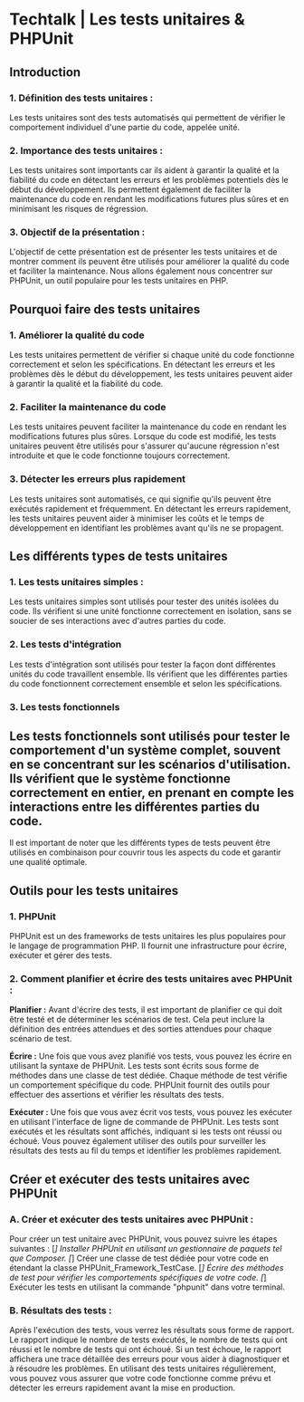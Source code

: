 # Techtalk | Les tests unitaires & PHPUnit

## Introduction

### 1. Définition des tests unitaires :

Les tests unitaires sont des tests automatisés qui permettent de vérifier le comportement individuel d'une partie du code, appelée unité.

### 2. Importance des tests unitaires :

Les tests unitaires sont importants car ils aident à garantir la qualité et la fiabilité du code en détectant les erreurs et les problèmes potentiels dès le début du développement.
Ils permettent également de faciliter la maintenance du code en rendant les modifications futures plus sûres et en minimisant les risques de régression.

### 3. Objectif de la présentation :

L'objectif de cette présentation est de présenter les tests unitaires et de montrer comment ils peuvent être utilisés pour améliorer la qualité du code et faciliter la maintenance.
Nous allons également nous concentrer sur PHPUnit, un outil populaire pour les tests unitaires en PHP.

## Pourquoi faire des tests unitaires

### 1. Améliorer la qualité du code

Les tests unitaires permettent de vérifier si chaque unité du code fonctionne correctement et selon les spécifications.
En détectant les erreurs et les problèmes dès le début du développement, les tests unitaires peuvent aider à garantir la qualité et la fiabilité du code.

### 2. Faciliter la maintenance du code

Les tests unitaires peuvent faciliter la maintenance du code en rendant les modifications futures plus sûres.
Lorsque du code est modifié, les tests unitaires peuvent être utilisés pour s'assurer qu'aucune régression n'est introduite et que le code fonctionne toujours correctement.

### 3. Détecter les erreurs plus rapidement

Les tests unitaires sont automatisés, ce qui signifie qu'ils peuvent être exécutés rapidement et fréquemment.
En détectant les erreurs rapidement, les tests unitaires peuvent aider à minimiser les coûts et le temps de développement en identifiant les problèmes avant qu'ils ne se propagent.

## Les différents types de tests unitaires

### 1. Les tests unitaires simples :

Les tests unitaires simples sont utilisés pour tester des unités isolées du code.
Ils vérifient si une unité fonctionne correctement en isolation, sans se soucier de ses interactions avec d'autres parties du code.

### 2. Les tests d'intégration

Les tests d'intégration sont utilisés pour tester la façon dont différentes unités du code travaillent ensemble.
Ils vérifient que les différentes parties du code fonctionnent correctement ensemble et selon les spécifications.

### 3. Les tests fonctionnels

Les tests fonctionnels sont utilisés pour tester le comportement d'un système complet, souvent en se concentrant sur les scénarios d'utilisation.
Ils vérifient que le système fonctionne correctement en entier, en prenant en compte les interactions entre les différentes parties du code.
---
Il est important de noter que les différents types de tests peuvent être utilisés en combinaison pour couvrir tous les aspects du code et garantir une qualité optimale.

## Outils pour les tests unitaires

### 1. PHPUnit

PHPUnit est un des frameworks de tests unitaires les plus populaires pour le langage de programmation PHP.
Il fournit une infrastructure pour écrire, exécuter et gérer des tests.

### 2. Comment planifier et écrire des tests unitaires avec PHPUnit :

**Planifier :**
Avant d'écrire des tests, il est important de planifier ce qui doit être testé et de déterminer les scénarios de test.
Cela peut inclure la définition des entrées attendues et des sorties attendues pour chaque scénario de test.

**Écrire :**
Une fois que vous avez planifié vos tests, vous pouvez les écrire en utilisant la syntaxe de PHPUnit.
Les tests sont écrits sous forme de méthodes dans une classe de test dédiée.
Chaque méthode de test vérifie un comportement spécifique du code.
PHPUnit fournit des outils pour effectuer des assertions et vérifier les résultats des tests.

**Exécuter :**
Une fois que vous avez écrit vos tests, vous pouvez les exécuter en utilisant l'interface de ligne de commande de PHPUnit.
Les tests sont exécutés et les résultats sont affichés, indiquant si les tests ont réussi ou échoué.
Vous pouvez également utiliser des outils pour surveiller les résultats des tests au fil du temps et identifier les problèmes rapidement.

## Créer et exécuter des tests unitaires avec PHPUnit

### A. Créer et exécuter des tests unitaires avec PHPUnit :

Pour créer un test unitaire avec PHPUnit, vous pouvez suivre les étapes suivantes :
[*] Installer PHPUnit en utilisant un gestionnaire de paquets tel que Composer.
[*] Créer une classe de test dédiée pour votre code en étendant la classe PHPUnit_Framework_TestCase.
[*] Écrire des méthodes de test pour vérifier les comportements spécifiques de votre code.
[*] Exécuter les tests en utilisant la commande "phpunit" dans votre terminal.

### B. Résultats des tests :

Après l'exécution des tests, vous verrez les résultats sous forme de rapport.
Le rapport indique le nombre de tests exécutés, le nombre de tests qui ont réussi et le nombre de tests qui ont échoué.
Si un test échoue, le rapport affichera une trace détaillée des erreurs pour vous aider à diagnostiquer et à résoudre les problèmes.
En utilisant des tests unitaires régulièrement, vous pouvez vous assurer que votre code fonctionne comme prévu et détecter les erreurs rapidement avant la mise en production.
